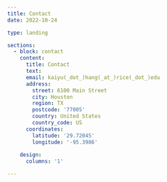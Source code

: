 ```yaml
---
title: Contact
date: 2022-10-24

type: landing

sections:
  - block: contact
    content:
      title: Contact
      text: 
      email: kaiyu(_dot_)hang(_at_)rice(_dot_)edu
      address:
        street: 6100 Main Street
        city: Houston
        region: TX
        postcode: '77005'
        country: United States
        country_code: US
      coordinates:
        latitude: '29.72045'
        longitude: '-95.3986'      
      
    design:
      columns: '1'

---
```

